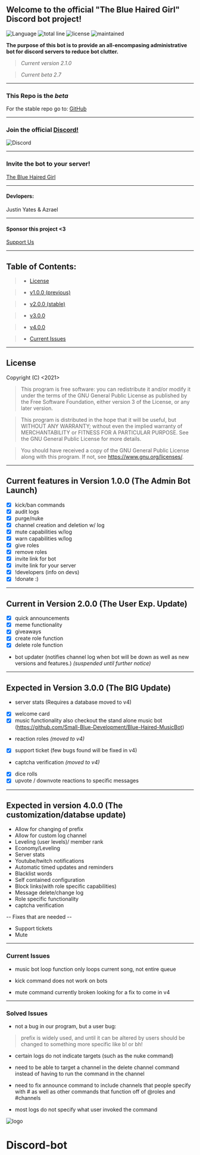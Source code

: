 ## Welcome to the official "The Blue Haired Girl" Discord bot project!

![Language](https://img.shields.io/github/languages/top/justinyates887/blue-haired-girl-bot?color=yellow)
![total line](https://img.shields.io/tokei/lines/github/justinyates887/blue-haired-girl-bot)
![license](https://img.shields.io/badge/License-GNU-blueviolet)
![maintained](https://img.shields.io/maintenance/yes/2021)

**The purpose of this bot is to provide an all-encompasing administrative bot for discord servers to reduce bot clutter.**

> *Current version 2.1.0*

> *Current beta 2.7*

---------------------------------------------------------------------------------------------------------------------------

### This Repo is the *beta*

For the stable repo go to: [GitHub](https://github.com/Small-Blue-Development/the-blue-haired-girl-v2.0)

---------------------------------------------------------------------------------------------------------------------------

### Join the official [Discord!](https://discord.gg/tb4mZWtXC8)
![Discord](https://img.shields.io/discord/795324515034726410?color=blue)

---------------------------------------------------------------------------------------------------------------------------

### Invite the bot to your server!
[The Blue Haired Girl](https://discord.com/api/oauth2/authorize?client_id=794674548875460649&permissions=8&scope=bot)

---------------------------------------------------------------------------------------------------------------------------

#### **Devlopers:**

Justin Yates & Azrael

---------------------------------------------------------------------------------------------------------------------------

#### Sponsor this project <3
[Support Us](https://www.patreon.com/smallblue)


---------------------------------------------------------------------------------------------------------------------------

## Table of Contents:

> - [License](#license)

> - [v1.0.0 (previous)](#v1)

> - [v2.0.0 (stable)](#v2)

> - [v3.0.0](#v3)

> - [v4.0.0](#v4)

> - [Current Issues](#current-issues)

---------------------------------------------------------------------------------------------------------------------------

## <a name="license"></a>License

Copyright (C) <2021>
> This program is free software: you can redistribute it and/or modify
it under the terms of the GNU General Public License as published by
the Free Software Foundation, either version 3 of the License, or
any later version.

> This program is distributed in the hope that it will be useful,
but WITHOUT ANY WARRANTY; without even the implied warranty of
MERCHANTABILITY or FITNESS FOR A PARTICULAR PURPOSE.  See the
GNU General Public License for more details.

> You should have received a copy of the GNU General Public License
along with this program.  If not, see <https://www.gnu.org/licenses/>.

---------------------------------------------------------------------------------------------------------------------------

## <a name="v1"></a>Current features in Version 1.0.0 (The Admin Bot Launch)

- [x] kick/ban commands
- [x] audit logs
- [x] purge/nuke
- [x] channel creation and deletion w/ log
- [x] mute capabilities w/log
- [x] warn capabilities w/log
- [x] give roles 
- [x] remove roles
- [x] invite link for bot
- [x] invite link for your server
- [x] !developers (info on devs)
- [x] !donate :)

---------------------------------------------------------------------------------------------------------------------------

## <a name="v2"></a>Current in Version 2.0.0 (The User Exp. Update)

- [x] quick announcements
- [x] meme functionality
- [x] giveaways
- [x] create role function
- [x] delete role function
- bot updater (notifies channel log when bot will be down as well as new versions and features.) *(suspended until further notice)*

---------------------------------------------------------------------------------------------------------------------------

## <a name="v3"></a>Expected in Version 3.0.0 (The BIG Update)

- server stats (Requires a database moved to v4)
- [X] welcome card
- [x] music functionality also checkout the stand alone music bot (https://github.com/Small-Blue-Development/Blue-Haired-MusicBot)
- reaction roles *(moved to v4)*
- [x] support ticket (few bugs found will be fixed in v4)
- captcha verification *(moved to v4)*
- [x] dice rolls
- [x] upvote / downvote reactions to specific messages

---------------------------------------------------------------------------------------------------------------------------

## <a name="v4"></a>Expected in version 4.0.0 (The customization/databse update)
- Allow for changing of prefix
- Allow for custom log channel
- Leveling (user levels)/ member rank
- Economy/Leveling
- Server stats
- Youtube/twitch notifications
- Automatic timed updates and reminders
- Blacklist words
- Self contained configuration
- Block links(with role specific capabilities)
- Message delete/change log
- Role specific functionality
- captcha verification


--  Fixes that are needed  --
- Support tickets
- Mute 

---------------------------------------------------------------------------------------------------------------------------

### <a name="current-issues"></a>Current Issues

- music bot loop function only loops current song, not entire queue

- kick command does not work on bots

- mute command currently broken looking for a fix to come in v4

---------------------------------------------------------------------------------------------------------------------------

### <a name="solved-issues"></a>Solved Issues

- not a bug in our program, but a user bug:

> prefix is widely used, and until it can be altered by users should be changed to something more specific like b! or bh!

- certain logs do not indicate targets (such as the nuke command)

- need to be able to target a channel in the delete channel command instead of having to run the command in the channel

- need to fix announce command to include channels that people specify with # as well as other commands that function off of @roles and #channels

- most logs do not specify what user invoked the command

![logo](./BHG.png)
# Discord-bot
